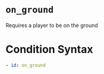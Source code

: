 # `on_ground`

Requires a player to be on the ground

# Condition Syntax
```yaml
- id: on_ground
```
